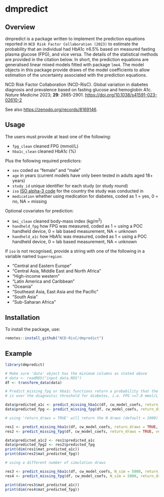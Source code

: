 
<!-- README.md is generated from README.Rmd. Please edit that file -->

# dmpredict

## Overview

dmpredict is a package written to implement the prediction equations
reported in `NCD Risk Factor Collaboration (2023)` to estimate the
probability that an individual had HbA1c ≥6.5% based on measured fasting
plasma glucose (FPG), and vice versa. The details of the statistical
methods are provided in the citation below. In short, the prediction
equations are generalised linear mixed models fitted with package
`lme4`. The model objects in this package provide draws of the model
coefficients to allow estimation of the uncertainty associated with the
prediction equations.

NCD Risk Factor Collaboration (NCD-RisC). Global variation in diabetes
diagnosis and prevalence based on fasting glucose and hemoglobin A1c.
*Nature Medicine* 2023; **29**: 2885-2901.
<https://doi.org/10.1038/s41591-023-02610-2>

See also <https://zenodo.org/records/8169146>.

## Usage

The users must provide at least one of the following:

- `fpg_clean` cleaned FPG (mmol/L)
- `hba1c_clean` cleaned HbA1c (%)

Plus the following required predictors:

- `sex` coded as “female” and “male”
- `age` in years (current models have only been tested in adults aged
  18+ years)
- `study_id` unique identifier for each study (or study round)
- `iso` [ISO alpha-3
  code](https://en.wikipedia.org/wiki/ISO_3166-1_alpha-3) for the
  country the study was conducted in
- `medication` whether using medication for diabetes, coded as 1 = yes,
  0 = no, NA = missing

Optional covariates for prediction:

- `bmi_clean` cleaned body-mass index (kg/m<sup>2</sup>)
- `handheld_fpg` how FPG was measured, coded as 1 = using a POC handheld
  device, 0 = lab based measurement, NA = unknown
- `handheld_a1c` how HbA1c was measured, coded as 1 = using a POC
  handheld device, 0 = lab based measurement, NA = unknown

If `iso` is not recognised, provide a string with one of the following
in a variable named `Superregion`:

- “Central and Eastern Europe”
- “Central Asia, Middle East and North Africa”
- “High-income western”
- “Latin America and Caribbean”
- “Oceania”
- “Southeast Asia, East Asia and the Pacific”
- “South Asia”
- “Sub-Saharan Africa”

## Installation

To install the package, use:

``` r
remotes::install_github("NCD-RisC/dmpredict")
```

## Example

``` r
library(dmpredict)

# Make sure 'data' object has the minimum columns as stated above
# data <- readRDS("input_data.RDS")
df <- transform_data(data)

# Predict_missing_fpg or hba1c functions return a probability that the predicted biomarker
# is over the diagnostic threshold for diabetes, i.e. FPG >=7.0 mmol/L and HbA1c >=6.5%

data$predicted_a1c <- predict_missing_hba1c(df, cw_model_coefs, return_draws = FALSE, verbose = FALSE)
data$predicted_fpg <- predict_missing_fpg(df, cw_model_coefs, return_draws = FALSE, verbose = FALSE)

# using 'return_draws = TRUE' will return the N draws (default = 2000) of predictions in a matrix

res1 <- predict_missing_hba1c(df, cw_model_coefs, return_draws = TRUE, verbose = FALSE)
res2 <- predict_missing_fpg(df, cw_model_coefs, return_draws = TRUE, verbose = FALSE)

data$predicted_a1c2 <- res1$predicted_a1c
data$predicted_fpg2 <- res2$predicted_fpg
print(dim(res1$mat_predicted_a1c))
print(dim(res2$mat_predicted_fpg))

# using a different number of simulation draws

res3 <- predict_missing_hba1c(df, cw_model_coefs, N_sim = 5000, return_draws = TRUE, verbose = FALSE)
res4 <- predict_missing_fpg(df, cw_model_coefs, N_sim = 5000, return_draws = TRUE, verbose = FALSE)

print(dim(res3$mat_predicted_a1c))
print(dim(res4$mat_predicted_fpg))
```
